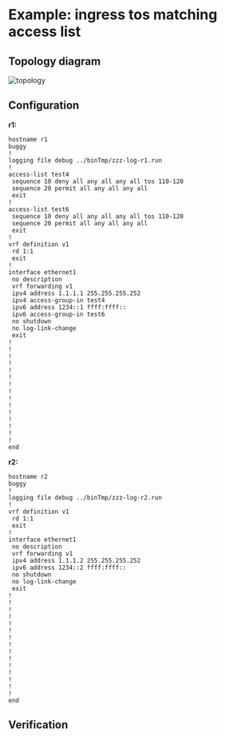 # Example: ingress tos matching access list

## **Topology diagram**

![topology](/img/crypt-acl11.tst.png)

## **Configuration**

**r1:**
```
hostname r1
buggy
!
logging file debug ../binTmp/zzz-log-r1.run
!
access-list test4
 sequence 10 deny all any all any all tos 110-120
 sequence 20 permit all any all any all
 exit
!
access-list test6
 sequence 10 deny all any all any all tos 110-120
 sequence 20 permit all any all any all
 exit
!
vrf definition v1
 rd 1:1
 exit
!
interface ethernet1
 no description
 vrf forwarding v1
 ipv4 address 1.1.1.1 255.255.255.252
 ipv4 access-group-in test4
 ipv6 address 1234::1 ffff:ffff::
 ipv6 access-group-in test6
 no shutdown
 no log-link-change
 exit
!
!
!
!
!
!
!
!
!
!
!
!
!
!
!
end
```

**r2:**
```
hostname r2
buggy
!
logging file debug ../binTmp/zzz-log-r2.run
!
vrf definition v1
 rd 1:1
 exit
!
interface ethernet1
 no description
 vrf forwarding v1
 ipv4 address 1.1.1.2 255.255.255.252
 ipv6 address 1234::2 ffff:ffff::
 no shutdown
 no log-link-change
 exit
!
!
!
!
!
!
!
!
!
!
!
!
!
!
!
end
```

## **Verification**
